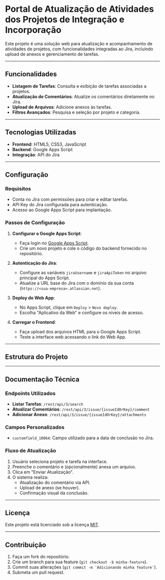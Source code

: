 # Portal de Atualização de Atividades dos Projetos de Integração e Incorporação

Este projeto é uma solução web para atualização e acompanhamento de atividades de projetos, com funcionalidades integradas ao Jira, incluindo upload de anexos e gerenciamento de tarefas.

---

## Funcionalidades

- **Listagem de Tarefas**: Consulta e exibição de tarefas associadas a projetos.
- **Atualização de Comentários**: Atualize os comentários diretamente no Jira.
- **Upload de Arquivos**: Adicione anexos às tarefas.
- **Filtros Avançados**: Pesquisa e seleção por projeto e categoria.

---

## Tecnologias Utilizadas

- **Frontend**: HTML5, CSS3, JavaScript
- **Backend**: Google Apps Script
- **Integração**: API do Jira

---

## Configuração

### Requisitos
- Conta no Jira com permissões para criar e editar tarefas.
- API Key do Jira configurada para autenticação.
- Acesso ao Google Apps Script para implantação.

### Passos de Configuração
1. **Configurar o Google Apps Script**:
   - Faça login no [Google Apps Script](https://script.google.com/).
   - Crie um novo projeto e cole o código do backend fornecido no repositório.

2. **Autenticação do Jira**:
   - Configure as variáveis `jiraUsername` e `jiraApiToken` no arquivo principal do Apps Script.
   - Atualize a URL base do Jira com o domínio da sua conta (`https://<sua-empresa>.atlassian.net`).

3. **Deploy do Web App**:
   - No Apps Script, clique em `Deploy` > `Novo deploy`.
   - Escolha "Aplicativo da Web" e configure os níveis de acesso.

4. **Carregar o Frontend**:
   - Faça upload dos arquivos HTML para o Google Apps Script.
   - Teste a interface web acessando o link do Web App.

---

## Estrutura do Projeto

---

## Documentação Técnica

### Endpoints Utilizados
- **Listar Tarefas**: `/rest/api/3/search`
- **Atualizar Comentários**: `/rest/api/3/issue/{issueIdOrKey}/comment`
- **Adicionar Anexo**: `/rest/api/3/issue/{issueIdOrKey}/attachments`

### Campos Personalizados
- `customfield_10064`: Campo utilizado para a data de conclusão no Jira.

### Fluxo de Atualização
1. Usuário seleciona projeto e tarefa na interface.
2. Preenche o comentário e (opcionalmente) anexa um arquivo.
3. Clica em "Enviar Atualização".
4. O sistema realiza:
   - Atualização do comentário via API.
   - Upload de anexo (se houver).
   - Confirmação visual da conclusão.

---

## Licença

Este projeto está licenciado sob a licença [MIT](LICENSE).

---

## Contribuição

1. Faça um fork do repositório.
2. Crie um branch para sua feature (`git checkout -b minha-feature`).
3. Commit suas alterações (`git commit -m 'Adicionando minha feature'`).
4. Submeta um pull request.

